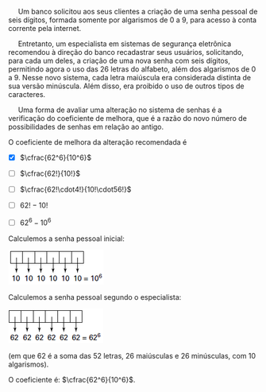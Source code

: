 

     Um banco solicitou aos seus clientes a criação de uma senha pessoal de seis dígitos, formada somente por algarismos de 0 a 9, para acesso à conta corrente pela internet.

     Entretanto, um especialista em sistemas de segurança eletrônica recomendou à direção do banco recadastrar seus usuários, solicitando, para cada um deles, a criação de uma nova senha com seis dígitos, permitindo agora o uso das 26 letras do alfabeto, além dos algarismos de 0 a 9. Nesse novo sistema, cada letra maiúscula era considerada distinta de sua versão minúscula. Além disso, era proibido o uso de outros tipos de caracteres.

     Uma forma de avaliar uma alteração no sistema de senhas é a verificação do coeficiente de melhora, que é a razão do novo número de possibilidades de senhas em relação ao antigo.

O coeficiente de melhora da alteração recomendada é



- [x] $\cfrac{62^6}{10^6}$
- [ ] $\cfrac{62!}{10!}$
- [ ] $\cfrac{62!\cdot4!}{10!\cdot56!}$
- [ ] $62! - 10!$
- [ ] $62^6 - 10^6$


Calculemos a senha pessoal inicial:

![](1cedd721-547f-b153-57dd-4b41cfec34f3.png)

Calculemos a senha pessoal segundo o especialista:

![](950a73e6-f807-d869-47a9-5f99d9ef6d03.png)

(em que 62 é a soma das 52 letras, 26 maiúsculas e 26 minúsculas, com 10 algarismos).

O coeficiente é: $\cfrac{62^6}{10^6}$.
